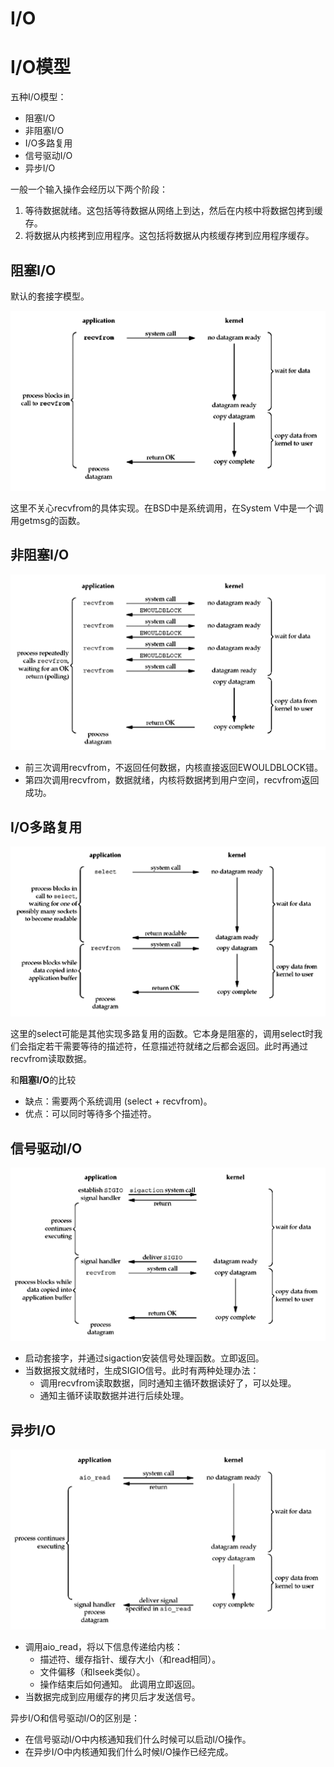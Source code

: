 # I/O

# I/O模型

五种I/O模型：

* 阻塞I/O
* 非阻塞I/O
* I/O多路复用
* 信号驱动I/O
* 异步I/O

一般一个输入操作会经历以下两个阶段：

1. 等待数据就绪。这包括等待数据从网络上到达，然后在内核中将数据包拷到缓存。
1. 将数据从内核拷到应用程序。这包括将数据从内核缓存拷到应用程序缓存。

## 阻塞I/O

默认的套接字模型。

![Blocking I/O model](_img/blocking_io.png)

这里不关心recvfrom的具体实现。在BSD中是系统调用，在System V中是一个调用getmsg的函数。

## 非阻塞I/O

![Nonblocking I/O model](_img/nonblocking_io.png)

* 前三次调用recvfrom，不返回任何数据，内核直接返回EWOULDBLOCK错。
* 第四次调用recvfrom，数据就绪，内核将数据拷到用户空间，recvfrom返回成功。

## I/O多路复用

![I/O multiplexing](_img/io_multiplexing.png)

这里的select可能是其他实现多路复用的函数。它本身是阻塞的，调用select时我们会指定若干需要等待的描述符，任意描述符就绪之后都会返回。此时再通过recvfrom读取数据。

和**阻塞I/O**的比较

* 缺点：需要两个系统调用 (select + recvfrom)。
* 优点：可以同时等待多个描述符。

## 信号驱动I/O

![Signal-driven I/O](_img/signal_driven_io.png)

* 启动套接字，并通过sigaction安装信号处理函数。立即返回。
* 当数据报文就绪时，生成SIGIO信号。此时有两种处理办法：
    * 调用recvfrom读取数据，同时通知主循环数据读好了，可以处理。
    * 通知主循环读取数据并进行后续处理。

## 异步I/O

![Asynchronous I/O](_img/asynchronous_io.png)

* 调用aio_read，将以下信息传递给内核：
    * 描述符、缓存指针、缓存大小（和read相同）。
    * 文件偏移（和lseek类似）。
    * 操作结束后如何通知。
  此调用立即返回。
* 当数据完成到应用缓存的拷贝后才发送信号。

异步I/O和信号驱动I/O的区别是：

* 在信号驱动I/O中内核通知我们什么时候可以启动I/O操作。
* 在异步I/O中内核通知我们什么时候I/O操作已经完成。
